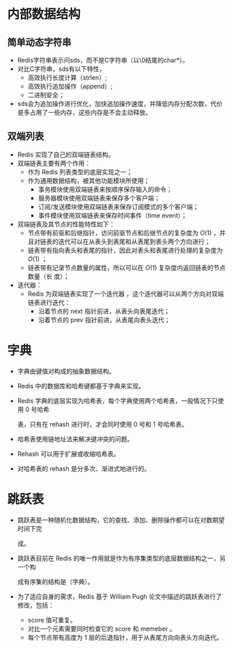 # 内部数据结构

## 简单动态字符串

- Redis字符串表示问sds，而不是C字符串（以\0结尾的char*）。
- 对比C字符串，sds有以下特性，
  - 高效执行长度计算（strlen）;
  - 高效执行追加操作（append）;
  - 二进制安全；
- sds会为追加操作进行优化，加快追加操作速度，并降低内存分配次数，代价是多占用了一些内存，这些内存是不会主动释放。

## 双端列表

- Redis 实现了自己的双端链表结构。
- 双端链表主要有两个作用：
  - 作为 Redis 列表类型的底层实现之一；
  - 作为通用数据结构，被其他功能模块所使用；
    - 事务模块使用双端链表来按顺序保存输入的命令； 
    - 服务器模块使用双端链表来保存多个客户端；
    - 订阅/发送模块使用双端链表来保存订阅模式的多个客户端； 
    - 事件模块使用双端链表来保存时间事件（time event）； 
- 双端链表及其节点的性能特性如下： 
  - 节点带有前驱和后继指针，访问前驱节点和后继节点的复杂度为 *O*(1) ，并且对链表的迭代可以在从表头到表尾和从表尾到表头两个方向进行； 
  - 链表带有指向表头和表尾的指针，因此对表头和表尾进行处理的复杂度为 *O*(1) ； 
  - 链表带有记录节点数量的属性，所以可以在 *O*(1) 复杂度内返回链表的节点数量（长 度）；
- 迭代器：
  - Redis 为双端链表实现了一个迭代器 ，这个迭代器可以从两个方向对双端链表进行迭代： 
    - 沿着节点的 next 指针前进，从表头向表尾迭代； 
    - 沿着节点的 prev 指针前进，从表尾向表头迭代；

# 字典

- 字典由键值对构成的抽象数据结构。

- Redis 中的数据库和哈希键都基于字典来实现。

- Redis 字典的底层实现为哈希表，每个字典使用两个哈希表，一般情况下只使用 0 号哈希 

  表，只有在 rehash 进行时，才会同时使用 0 号和 1 号哈希表。

- 哈希表使用链地址法来解决键冲突的问题。 

- Rehash 可以用于扩展或收缩哈希表。

- 对哈希表的 rehash 是分多次、渐进式地进行的。

# 跳跃表

- 跳跃表是一种随机化数据结构，它的查找、添加、删除操作都可以在对数期望时间下完 

  成。

- 跳跃表目前在 Redis 的唯一作用就是作为有序集类型的底层数据结构之一，另一个构 

  成有序集的结构是（字典）。 

- 为了适应自身的需求，Redis 基于 William Pugh 论文中描述的跳跃表进行了修改，包括：

  - score 值可重复。 
  - 对比一个元素需要同时检查它的 score 和 memeber 。 
  - 每个节点带有高度为 1 层的后退指针，用于从表尾方向向表头方向迭代。